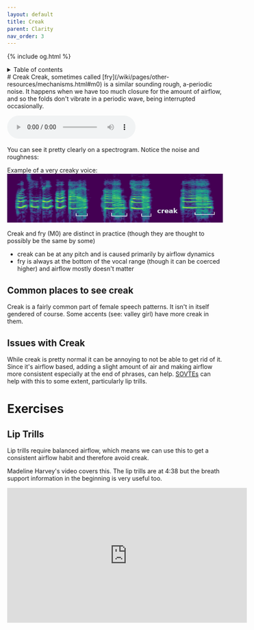 ```yaml
---
layout: default
title: Creak
parent: Clarity
nav_order: 3
---
```

{% include og.html %}
<details closed markdown="block">
  <summary>
    Table of contents
  </summary>
{: .text-delta }
1. TOC
{:toc}
</details>
# Creak
Creak, sometimes called [fry](/wiki/pages/other-resources/mechanisms.html#m0) is a similar sounding rough, a-periodic noise. It happens when we have too much closure for the amount of airflow, and so the folds don't vibrate in a periodic wave, being interrupted occasionally.

<audio controls> <source src="/audio/creak-example.ogg" type="audio/ogg"> Your browser does not support the audio element. </audio>

You can see it pretty clearly on a spectrogram. Notice the noise and roughness:

Example of a very creaky voice:
![spec-creak](/img/spec-creak.jpg)

Creak and fry (M0) are distinct in practice (though they are thought to possibly be the same by some)
- creak can be at any pitch and is caused primarily by airflow dynamics
- fry is always at the bottom of the vocal range (though it can be coerced higher) and airflow mostly doesn't matter

## Common places to see creak
Creak is a fairly common part of female speech patterns. It isn't in itself gendered of course. Some accents (see: valley girl) have more creak in them.

## Issues with Creak
While creak is pretty normal it can be annoying to not be able to get rid of it. Since it's airflow based, adding a slight amount of air and making airflow more consistent especially at the end of phrases, can help. [SOVTEs](/wiki/pages/other-resources/SOVTE) can help with this to some extent, particularly lip trills.

# Exercises
## Lip Trills
Lip trills require balanced airflow, which means we can use this to get a consistent airflow habit and therefore avoid creak.

Madeline Harvey's video covers this. The lip trills are at 4:38 but the breath support information in the beginning is very useful too.

<p align="left">
  <iframe width="560" height="315" src="https://www.youtube.com/embed/PQUo7eimhWA" title="YouTube video player" frameborder="0" allow="accelerometer; autoplay; clipboard-write; encrypted-media; gyroscope; picture-in-picture" allowfullscreen></iframe>
</p>
